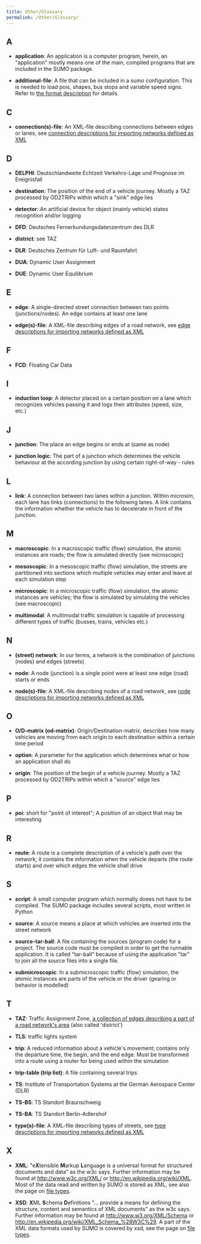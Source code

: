 ```yaml
---
title: Other/Glossary
permalink: /Other/Glossary/
---
```


## A

- **application**: 
An application is a computer program, herein, an
"application" mostly means one of the main, compiled programs that
are included in the SUMO package.
  
- **additional-file**:
A file that can be included in a sumo
configuration. This is needed to load pois, shapes, bus stops and
variable speed signs. Refer to [the format
description](../SUMO.md#format_of_additional_files) for
details.

## C

- **connection(s)-file**:
An XML-file describing connections between edges
or lanes, see [connection descriptions for importing networks
defined as
XML](../Networks/PlainXML.md#connection_descriptions)

## D

- **DELPHI**:
Deutschlandweite Echtzeit Verkehrs-Lage und Prognose im
Ereignisfall
  
- **destination**:
The position of the end of a vehicle journey. Mostly a
TAZ processed by OD2TRIPs within which a "sink" edge lies
  
- **detector**:
An artificial device for object (mainly vehicle) states
recognition and/or logging
  
- **DFD**:
Deutsches Fernerkundungsdatenzentrum des DLR
  
- **district**:
see TAZ
  
- **DLR**:
Deutsches Zentrum für Luft- und Raumfahrt
  
- **DUA**:
Dynamic User Assignment
  
- **DUE**:
Dynamic User Equilibrium

## E

- **edge**:
A single-directed street connection between two points
(junctions/nodes). An edge contains at least one lane
  
- **edge(s)-file**:
A XML-file describing edges of a road network, see
[edge descriptions for importing networks defined as
XML](../Networks/PlainXML.md#edge_descriptions)

## F

- **FCD**:
Floating Car Data

## I

- **induction loop**:
A detector placed on a certain position on a lane
which recognizes vehicles passing it and logs their attributes
(speed, size, etc.)

## J

- **junction**:
The place an edge begins or ends at (same as node)
  
- **junction logic**:
The part of a junction which determines the vehicle
behaviour at the according junction by using certain right-of-way -
rules

## L

- **link**:
A connection between two lanes within a junction. Within
microsim, each lane has links (connections) to the following lanes.
A link contains the information whether the vehicle has to
decelerate in front of the junction.

## M

- **macroscopic**:
In a macroscopic traffic (flow) simulation, the atomic
instances are roads; the flow is simulated directly (see
microscopic)
  
- **mesoscopic**:
In a mesoscopic traffic (flow) simulation, the streets
are partitioned into sections which multiple vehicles may enter and
leave at each simulation step
  
- **microscopic**:
In a microscopic traffic (flow) simulation, the atomic
instances are vehicles; the flow is simulated by simulating the
vehicles (see macroscopic)
  
- **multimodal**:
A multimodal traffic simulation is capable of processing
different types of traffic (busses, trains, vehicles etc.)

## N

- **(street) network**:
In our terms, a network is the combination of
junctions (nodes) and edges (streets)
  
- **node**:
A node (junction) is a single point were at least one edge
(road) starts or ends
  
- **node(s)-file**:
A XML-file describing nodes of a road network, see
[node descriptions for importing networks defined as
XML](../Networks/PlainXML.md#node_descriptions)

## O

- **O/D-matrix (od-matrix)**:
Origin/Destination-matrix; describes how
many vehicles are moving from each origin to each destination within
a certain time period
  
- **option**:
A parameter for the application which determines what or how
an application shall do
  
- **origin**:
The position of the begin of a vehicle journey. Mostly a TAZ
processed by OD2TRIPs within which a "source" edge lies

## P

- **poi**:
short for "point of interest"; A position of an object that may
be interesting

## R

- **route**:
A route is a complete description of a vehicle's path over
the network; it contains the information when the vehicle departs
(the route starts) and over which edges the vehicle shall drive

## S

- **script**:
A small computer program which normally doees not have to be
compiled. The SUMO package includes several scripts, most written in
Python
  
- **source**:
A source means a place at which vehicles are inserted into
the street network
  
- **source-tar-ball**:
A file containing the sources (program code) for a
project. The source code must be compiled in order to get the
runnable application. It is called "tar-ball" because of using the
application "tar" to join all the source files into a single file.
  
- **submicroscopic**:
In a submicroscopic traffic (flow) simulation, the
atomic instances are parts of the vehicle or the driver (gearing or
behavior is modelled)

## T

- **TAZ**:
Traffic Assignment Zone, [a collection of edges describing a
part of a road network's
area](../Demand/Importing_O/D_Matrices.md#describing_the_taz)
(also called 'district')
  
- **TLS**:
traffic lights system
  
- **trip**:
A reduced information about a vehicle's movement; contains
only the departure time, the begin, and the end edge. Must be
transformed into a route using a router for being used within the
simulation
  
- **trip-table (trip list)**:
A file containing several trips
  
- **TS**:
Institute of Transportation Systems at the German Aerospace
Center (DLR)

- **TS-BS**:
TS Standort Braunschweig
  
- **TS-BA**:
TS Standort Berlin-Adlershof
  
- **type(s)-file**:
A XML-file describing types of streets, see [type
descriptions for importing networks defined as
XML](../Networks/PlainXML.md#type_descriptions)

## X

- **XML**:
"e**X**tensible **M**arkup **L**anguage is a universal format
for structured documents and data" as the w3c says. Further
information may be found at <http://www.w3c.org/XML/> or
<http://en.wikipedia.org/wiki/XML>. Most of the data read and
written by SUMO is stored as XML, see also the page on [file
types](../Other/File_Extensions.md).
  
- **XSD**:
**X**ML **S**chema **D**efinitions "... provide a means for
defining the structure, content and semantics of XML documents" as
the w3c says. Further information may be found at
<http://www.w3.org/XML/Schema> or
<http://en.wikipedia.org/wiki/XML_Schema_%28W3C%29>. A part of the
XML data formats used by SUMO is covered by xsd, see the page on
[file types](../Other/File_Extensions.md).